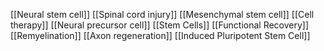 [[Neural stem cell]]
[[Spinal cord injury]]
[[Mesenchymal stem cell]]
[[Cell therapy]]
[[Neural precursor cell]]
[[Stem Cells]]
[[Functional Recovery]]
[[Remyelination]]
[[Axon regeneration]]
[[Induced Pluripotent Stem Cell]]
